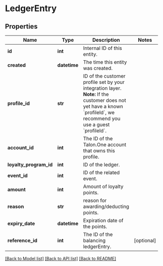# LedgerEntry


## Properties
Name | Type | Description | Notes
------------ | ------------- | ------------- | -------------
**id** | **int** | Internal ID of this entity. | 
**created** | **datetime** | The time this entity was created. | 
**profile_id** | **str** | ID of the customer profile set by your integration layer.  **Note:** If the customer does not yet have a known &#x60;profileId&#x60;, we recommend you use a guest &#x60;profileId&#x60;.  | 
**account_id** | **int** | The ID of the Talon.One account that owns this profile. | 
**loyalty_program_id** | **int** | ID of the ledger. | 
**event_id** | **int** | ID of the related event. | 
**amount** | **int** | Amount of loyalty points. | 
**reason** | **str** | reason for awarding/deducting points. | 
**expiry_date** | **datetime** | Expiration date of the points. | 
**reference_id** | **int** | The ID of the balancing ledgerEntry. | [optional] 

[[Back to Model list]](../README.md#documentation-for-models) [[Back to API list]](../README.md#documentation-for-api-endpoints) [[Back to README]](../README.md)


